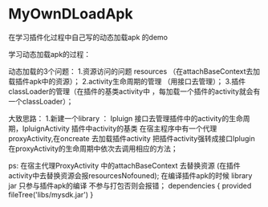 # MyOwnDLoadApk
在学习插件化过程中自己写的动态加载apk 的demo

学习动态加载apk的过程：

动态加载的3个问题：
1.资源访问的问题 resources （在attachBaseContext去加载插件apk中的资源）；
2.activity生命周期的管理 （用接口去管理）；
3.插件classLoader的管理（在插件的基类activity中 ，每加载一个插件的activity就会有一个classLoader）；

大致思路：
1.新建一个library  ： Ipluign 接口去管理插件中的activity的生命周期，IpluignActivity 插件中activity的基类
在宿主程序中有一个代理proxyActivity,在oncreate 去加载插件activity 把插件activity强转成接口Iplugin 在proxyActivity的生命周期中依次去调用相应的方法；

ps:
在宿主代理ProxyActivity 中的attachBaseContext 去替换资源 (在插件activity中去替换资源会报resourcesNofouned);
在编译插件apk的时候 library jar 只参与插件apk的编译 不参与打包否则会报错；
dependencies
{
provided fileTree('libs/mysdk.jar')
}

